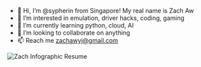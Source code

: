 - 👋 Hi, I’m @sypherin from Singapore! My real name is Zach Aw
- 👀 I’m interested in emulation, driver hacks, coding, gaming
- 🌱 I’m currently learning python, cloud, AI
- 💞️ I’m looking to collaborate on anything
- 📫 Reach me zachawyj@gmail.com 

![Zach Infographic Resume](https://user-images.githubusercontent.com/55992859/115256655-ff2d7180-a161-11eb-8844-a5f9f9a4e438.png)

<!---
sypherin/sypherin is a ✨ special ✨ repository because its `README.md` (this file) appears on your GitHub profile.
You can click the Preview link to take a look at your changes.
--->
